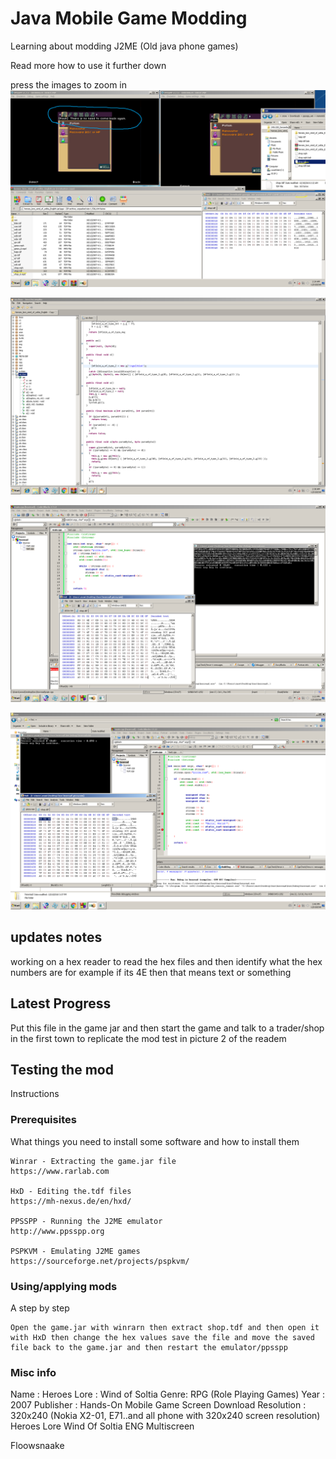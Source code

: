# Java Mobile Game Modding

Learning about modding J2ME (Old java phone games)

Read more how to use it further down

press the images to zoom in
![alt text](https://github.com/floowsnaake/Java-Mobile-Game-modding/blob/master/mod1.png)

![alt text](https://github.com/floowsnaake/Java-Mobile-Game-modding/blob/master/mod2.png)

![alt text](https://github.com/floowsnaake/Java-Mobile-Game-modding/blob/master/mod3.png)

![alt text](https://github.com/floowsnaake/Java-Mobile-Game-modding/blob/master/mod4.png)


## updates notes

working on a hex reader to read the hex files and then identify what the hex numbers are for example if its 4E then that means text or something

## Latest Progress

Put this file in the game jar and then start the game and talk to a trader/shop in the first town to replicate the mod test in picture 2 of the readem

## Testing the mod

Instructions

### Prerequisites

What things you need to install some software and how to install them

```
Winrar - Extracting the game.jar file
https://www.rarlab.com

HxD - Editing the.tdf files
https://mh-nexus.de/en/hxd/

PPSSPP - Running the J2ME emulator
http://www.ppsspp.org

PSPKVM - Emulating J2ME games
https://sourceforge.net/projects/pspkvm/
```

### Using/applying mods

A step by step


```
Open the game.jar with winrarn then extract shop.tdf and then open it with HxD then change the hex values save the file and move the saved file back to the game.jar and then restart the emulator/ppsspp
```

### Misc info

Name : Heroes Lore : Wind of Soltia
Genre: RPG (Role Playing Games)
Year : 2007
Publisher : Hands-On Mobile
Game Screen Download Resolution : 320x240 (Nokia X2-01, E71..and all phone with 320x240 screen resolution)
Heroes Lore Wind Of Soltia ENG Multiscreen

Floowsnaake

